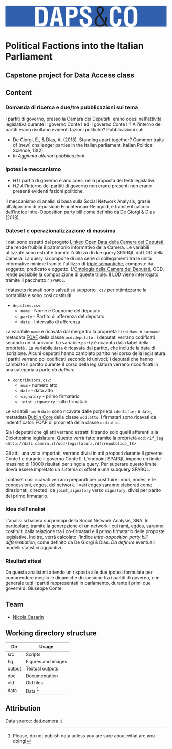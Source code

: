 ![Logo](fig/dapscologo.jpg)

# Political Factions into the Italian Parliament

## Capstone project for Data Access class

## Content


### Domanda di ricerca e due/tre pubblicazioni sul tema

I partiti di governo, presso la Camera dei Deputati, erano coesi nell'attività legislativa durante il governo Conte I ed il governo Conte II? All'interno dei partiti erano risultano evidenti fazioni politiche?
Pubblicazioni sul:

- De Giorgi, E., & Dias, A. (2018). Standing apart together? Common traits of (new) challenger parties in the Italian parliament. Italian Political Science, 13(2).
- *In Aggiunta ulteriori pubblicazioni*

### Ipotesi e meccanismo

- *H1* I partiti di governo erano coesi nella proposta dei testi legislativi.
- *H2* All'interno dei parititi di governo non erano presenti non erano presenti evidenti fazioni politiche.

Il meccanismo di analisi si basa sulla Social Network Analysis, grazie all'algoritmo di repulsione Fruchterman-Reingold, e tramite il calcolo dell'indice Intra-Opposition party bill come definito da De Giorgi & Dias (2018).

### Dateset e operazionalizzazione di massima

I dati sono estratti dal progeto [Linked Open Data della Camera dei Deputati](https://dati.camera.it/it/), che rende fruibile il patrimonio informativo della Camera.
Le variabili utilizzate sono estratte tramite l'utilizzo di due query SPARQL dal LOD della Camera. La query si compone di una serie di collegamenti tra le unità informative minime tramite l'utilizzo di [triple semantiche](https://en.wikipedia.org/wiki/Semantic_triple), composte da soggetto, predicato e oggetto.
L'[Ontologia della Camera dei Deputati](http://dati.camera.it/ocd/reference_document/), OCD, rende possibile la composizione di queste triple.
Il LOD viene interrogato tramite il pacchetto r `SPARQL`.

I datasets ricavati sono salvati su supporto `.csv` per ottimizzarne la portabilità e sono così costituiti:

- `deputies.csv`:
  - `name` - Nome e Cognome del deputato
  - `party` - Partito di afferenza del deputato
  - `date` - Intervallo di afferenza

La variabile `name` è ricavata dal merge tra la proprietà `firstName` e `surname` metadata [FOAF](http://xmlns.com/foaf/spec/) della classe `ocd:deputato` . I deputati verrano codificati secondo un'id univoco.
La variabile `party` è ricavata dalla label della proprietà .
La variabile `date` è ricavata dal partito, che include la data di iscrizione. Alcuni deputati hanno cambiato partito nel corso della legislatura.
I partiti verrano poi codificati secondo id univoci; i deputati che hanno cambiato il partito durante il corso della legislatura verrano ricodificati in una categoria a parte *da definire*.

- `contributors.csv`:
  - `num` - numero atto
  - `date` - data atto
  - `signatory` - primo firmatario
  - `joint_signatory` - altri firmatari

Le variabili `num` e `date` sono ricavate dalle porprietà `identifier` e `date`, metatdata [Dublin Core](https://www.dublincore.org/specifications/dublin-core/dcmi-terms/) della classe `ocd:atto`.
I firmatari sono ricavati da indentificatori FOAF di proprietà della classe `ocd:atto`.

Sia i deputati che gli atti verrano estratti filtrando solo quelli afferenti alla Diciottesima legislatura. Questo verrà fatto tramite la proprietà  `ocd:rif_leg <http://dati.camera.it/ocd/legislatura.rdf/repubblica_18>` 

Gli atti, una volta importati, verrano divisi in atti proposti durante il governo Conte I e durante il governo Conte II.
L'endpoint SPARQL impone un limite massimo di $10 000$ risultati per singola query. Per superare questo limite dovrà essere impletato un sistema di offset e una subquery SPARQL.

I dataset così ricavati verrano preparati per costituire i nodi, nodes, e le connessioni, edges, del network. I vari edges saranno elaborati come direzionati, directed, da `joint_signatory` verso `signatory`, divisi per parito del primo firmatario.

### Idea dell'analisi

L'analisi si baserà sui principi della Social Network Analysis, SNA. In particolare, tramite la generazione di un network i cui rami, egdes, saranno costituiti dalla relazione tra i co-firmatari e il primo firmatario delle proposte legislative. Inoltre, verrà calcolato l'indice *intra-opposition party bill differentiation*, come definito da De Giorgi & Dias.
*Da definire* eventuali modelli statistici aggiuntivi.

### Risultati attesi

Da questa analisi mi attendo un risposta alle due ipotesi formulate per comprendere meglio le dinamiche di coesione tra i partiti di governo, e in generale tutti i partiti rappresentati in parlamento, durante i primi due governi di Giuseppe Conte.


## Team

- [Nicola Casarin](https://github.com/n-oise)

## Working directory structure

| Dir | Usage |
| ----- | -----|
| src | Scripts |
| fig | Figures and images |
| output | Textual outputs |
| doc | Documentation |
| old | Old files |
| data | Data [^1] |

[^1]: Please, do not publish data unless you are sure about what are you doing!


## Attribution

Data source: [dati.camera.it](https://dati.camera.it)

